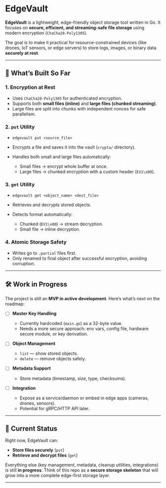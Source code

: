 # EdgeVault

**EdgeVault** is a lightweight, edge-friendly object storage tool written in Go.
It focuses on **secure, efficient, and streaming-safe file storage** using modern encryption (`ChaCha20-Poly1305`).

The goal is to make it practical for resource-constrained devices (like drones, IoT sensors, or edge servers) to store logs, images, or binary data **securely at rest**.

---

## 🔑 What’s Built So Far

### 1. **Encryption at Rest**

* Uses `ChaCha20-Poly1305` for authenticated encryption.
* Supports both **small files (inline)** and **large files (chunked streaming)**.
* Large files are split into chunks with independent nonces for safe parallelism.

### 2. **`put` Utility**

* `edgevault put <source_file>`
* Encrypts a file and saves it into the vault (`crypta/` directory).
* Handles both small and large files automatically:

  * Small files → encrypt whole buffer at once.
  * Large files → chunked encryption with a custom header (`EV1\x00`).

### 3. **`get` Utility**

* `edgevault get <object_name> <dest_file>`
* Retrieves and decrypts stored objects.
* Detects format automatically:

  * Chunked (`EV1\x00`) → stream decryption.
  * Small file → inline decryption.

### 4. **Atomic Storage Safety**

* Writes go to `.partial` files first.
* Only renamed to final object after successful encryption, avoiding corruption.

---

## 🛠️ Work in Progress

The project is still an **MVP in active development**.
Here’s what’s next on the roadmap:

* [ ] **Master Key Handling**

  * Currently hardcoded (`main.go`) as a 32-byte value.
  * Needs a more secure approach: env vars, config file, hardware secure module, or key derivation.

* [ ] **Object Management**

  * `list` — show stored objects.
  * `delete` — remove objects safely.

* [ ] **Metadata Support**

  * Store metadata (timestamp, size, type, checksums).

* [ ] **Integration**

  * Expose as a service/daemon or embed in edge apps (cameras, drones, sensors).
  * Potential for gRPC/HTTP API later.

---

## 🚧 Current Status

Right now, EdgeVault can:

* **Store files securely** (`put`)
* **Retrieve and decrypt files** (`get`)

Everything else (key management, metadata, cleanup utilities, integrations) is still **in progress**.
Think of this repo as a **secure storage skeleton** that will grow into a more complete edge-first storage layer.

---

